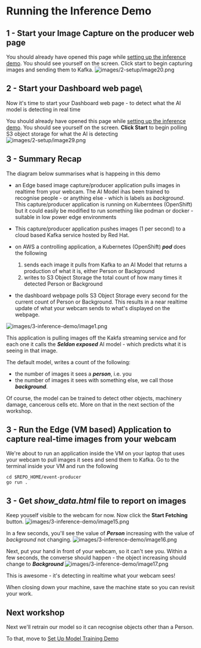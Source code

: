 # Running the Inference Demo


## 1 - Start your Image Capture on the producer web page
You should already have opened this page while [setting up the inference demo](https://github.com/odh-labs/predictive-maint/blob/main/docs/image-detection-1-inference-demo-setup.md). You should see yourself on the screen. Click start to begin capturing images and sending them to Kafka.
![images/2-setup/image20.png](images/2-setup/image20.png) 


## 2 - Start your Dashboard web page\
Now it's time to start your Dashboard web page - to detect what the AI model is detecting in real time






You should already have opened this page while [setting up the inference demo](https://github.com/odh-labs/predictive-maint/blob/main/docs/image-detection-1-inference-demo-setup.md). You should see yourself on the screen. **Click Start** to begin polling S3 object storage for what the AI is detecting
![images/2-setup/image29.png](images/2-setup/image29.png) 


## 3 - Summary Recap

The diagram below summarises what is happeing in this demo
- an Edge based image capture/producer application pulls images in realtime from your webcam. The AI Model ihas been trained to recognise people - or anything else - which is labels as *background*. This capture/producer application is running on Kuberntees (OpenShift) but it could easily be modified to run something like podman or docker - suitable in low power edge environments
- This capture/producer application pushes images (1 per second) to a cloud based Kafka service hosted by Red Hat.
- on AWS a controlling application, a Kubernetes (OpenShift) ***pod*** does the following
  
  1) sends each image it pulls from Kafka to an AI Model that returns a production of what it is, either Person or Background
  2) writes to S3 Object Storage the total count of how many times it detected Person or Background

- the dashboard webpage polls S3 Object Storage every second for the current count of Person or Background. This results in a near realtime update of what your webcam sends to what's displayed on the webpage.

![images/3-inference-demo/image1.png](images/3-inference-demo/image1.png)



This application is pulling images off the Kakfa streaming service and for each one it calls the ***Seldon exposed*** AI model - which predicts what it is seeing in that image.

The default model, writes a count of the following:
- the number of images it sees a ***person***, i.e. you
- the number of images it sees with something else, we call those ***background***.

Of course, the model can be trained to detect other objects, machinery damage, cancerous cells etc. More on that in the next section of the workshop.


## 3 - Run the Edge (VM based) Application to capture real-time images from your webcam

We're about to run an application inside the VM on your laptop that uses your webcam to pull images it sees and send them to Kafka. Go to the terminal inside your VM and run the following
```
cd $REPO_HOME/event-producer
go run .
```

## 3 - Get ***show_data.html*** file to report on images

Keep youself visible to the webcam for now. Now click the **Start Fetching** button.
![images/3-inference-demo/image15.png](images/3-inference-demo/image15.png)

In a few seconds, you'll see the value of ***Person*** increasing with the value of *background* not changing. 
![images/3-inference-demo/image16.png](images/3-inference-demo/image16.png)

Next, put your hand in front of your webcam, so it can't see you. Within a few seconds, the converse  should happen - the object increasing should change to ***Background***
![images/3-inference-demo/image17.png](images/3-inference-demo/image17.png)


This is awesome - it's detecting in realtime what your webcam sees!

When closing down your machine, save the machine state so you can revisit your work.

## Next workshop

Next we'll retrain our model so it can recognise objects other than a Person.

To that, move to [Set Up Model Training Demo](https://github.com/odh-labs/predictive-maint/blob/main/docs/image-detection-train-model-demo-setup.md)

